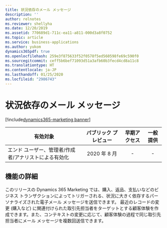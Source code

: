 ```yaml
---
title: 状況依存のメール メッセージ
description: ''
author: relnotes
ms.reviewer: shellyha
ms.date: 12/20/2019
ms.assetid: 770689d1-711c-ea11-a811-000d3a8f0752
ms.topic: article
ms.service: business-applications
ms.author: yukom
dynamics365pdf: true
ms.openlocfilehash: 259e3f875633f52f0578f5ed560598fe69c590f0
ms.sourcegitcommit: ceff5b6bef71093d51a3afb60b3fecd4cd8a11c8
ms.translationtype: HT
ms.contentlocale: ja-JP
ms.lasthandoff: 01/25/2020
ms.locfileid: "2986743"
---
```

# <a name="contextual-email-messages"></a>状況依存のメール メッセージ
[!include[dynamics365-marketing banner](../includes/dynamics365-marketing.md)]

| 有効対象    |  パブリック プレビュー | 早期アクセス | 一般提供 | 
| ---------- | :----------: |:----------: |:----------: |
|エンド ユーザー、管理者/作成者/アナリストによる有効化|2020 年 8 月|-| -|






## <a name="feature-details"></a>機能の詳細
<!--feature detail start -->
このリリースの Dynamics 365 Marketing では、購入、返品、支払いなどのビジネス トランザクションによってトリガーされる、状況に大きく依存するパーソナライズされた電子メール メッセージを送信できます。 最近のレコードの変更 (購入など) に関連付けられた取引先担当者をターゲットとする顧客体験を作成できます。また、コンテキストの変更に応じて、顧客体験の過程で同じ取引先担当者にメール メッセージを複数回送信できます。
<!--feature detail end -->









